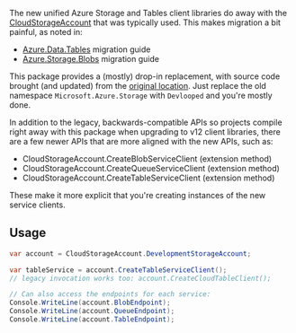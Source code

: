 The new unified Azure Storage and Tables client libraries do away with the 
[CloudStorageAccount](https://docs.microsoft.com/en-us/dotnet/api/microsoft.azure.storage.cloudstorageaccount?view=azure-dotnet) 
that was typically used. This makes migration a bit painful, as noted in:

* [Azure.Data.Tables](https://github.com/Azure/azure-sdk-for-net/blob/main/sdk/tables/Azure.Data.Tables/MigrationGuide.md) migration guide
* [Azure.Storage.Blobs](https://github.com/Azure/azure-sdk-for-net/blob/main/sdk/storage/Azure.Storage.Blobs/AzureStorageNetMigrationV12.md) migration guide

This package provides a (mostly) drop-in replacement, with source code brought (and updated) 
from the [original location](https://github.com/Azure/azure-storage-net/blob/master/Lib/Common/CloudStorageAccount.cs).
Just replace the old namespace `Microsoft.Azure.Storage` with `Devlooped` and you're mostly done.

In addition to the legacy, backwards-compatible APIs so projects compile right away with this 
package when upgrading to v12 client libraries, there are a few newer APIs that are more aligned 
with the new APIs, such as:

* CloudStorageAccount.CreateBlobServiceClient (extension method)
* CloudStorageAccount.CreateQueueServiceClient (extension method)
* CloudStorageAccount.CreateTableServiceClient (extension method)

These make it more explicit that you're creating instances of the new service clients.

## Usage

```csharp
var account = CloudStorageAccount.DevelopmentStorageAccount;

var tableService = account.CreateTableServiceClient();
// legacy invocation works too: account.CreateCloudTableClient();

// Can also access the endpoints for each service:
Console.WriteLine(account.BlobEndpoint);
Console.WriteLine(account.QueueEndpoint);
Console.WriteLine(account.TableEndpoint);
```
